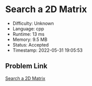 # Search a 2D Matrix

- Difficulty: Unknown
- Language: cpp
- Runtime: 13 ms
- Memory: 9.5 MB
- Status: Accepted
- Timestamp: 2022-05-31 19:05:53

## Problem Link
[Search a 2D Matrix](https://leetcode.com/problems/search-a-2d-matrix)

